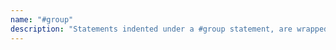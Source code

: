 ```yaml
---
name: "#group"
description: "Statements indented under a #group statement, are wrapped in a box. Any words in the #group statement, make up the heading of the wrapper box in the diagram."
---
```

